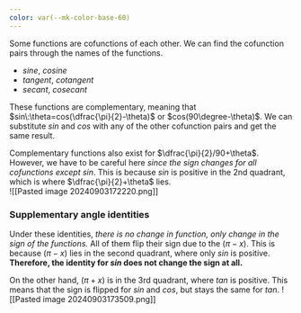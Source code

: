 ```yaml
---
color: var(--mk-color-base-60)
---
```

Some functions are cofunctions of each other. We can find the cofunction pairs through the names of the functions.
- $sine,\:cosine$
- $tangent,\: cotangent$
- $secant,\: cosecant$

These functions are complementary, meaning that $sin\:\theta=cos(\dfrac{\pi}{2}-\theta)$ or $cos(90\degree-\theta)$. We can substitute $sin$ and $cos$ with any of the other cofunction pairs and get the same result.

Complementary functions also exist for $\dfrac{\pi}{2}/90+\theta$. However, we have to be careful here *since the sign changes for all cofunctions except $sin$*. This is because $sin$ is positive in the 2nd quadrant, which is where $\dfrac{\pi}{2}+\theta$ lies.  
![[Pasted image 20240903172220.png]]

### Supplementary angle identities
Under these identities, *there is no change in function, only change in the sign of the functions.* All of them flip their sign due to the $(\pi-x)$. This is because $(\pi-x)$ lies in the second quadrant, where only $sin$ is positive. **Therefore, the identity for $sin$ does not change the sign at all.** 

On the other hand, $(\pi+x)$ is in the 3rd quadrant, where $tan$ is positive. This means that the sign is flipped for $sin$ and $cos$, but stays the same for $tan$.
![[Pasted image 20240903173509.png]]